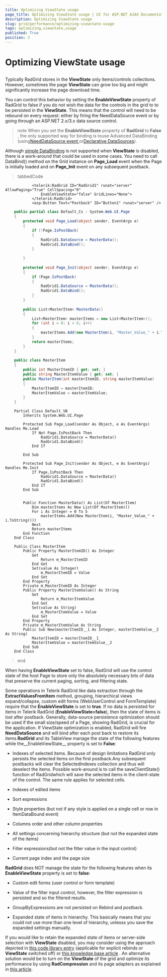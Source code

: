 ```yaml
---
title: Optimizing ViewState usage
page_title: Optimizing ViewState usage | UI for ASP.NET AJAX Documentation
description: Optimizing ViewState usage
slug: grid/performance/optimizing-viewstate-usage
tags: optimizing,viewstate,usage
published: True
position: 3
---
```


# Optimizing ViewState usage



## 

Typically RadGrid stores in the __ViewState__ only items/controls collections. However, sometimes the page __ViewState__ can grow too big and might significantly increase the page download time.

You can control this behavior by setting the __EnableViewState__ property of RadGrid to false if you do not wish the data for the controls in the grid to to be persisted in the __ViewState__. This means that the control will need to be rebound on every request: either by firing the NeedDataSource event or by going through an ASP.NET 2.x/3.x data source control.

>note When you set the __EnableViewState__ property of __RadGrid__ to __False__ , the only supported way for binding is touse Advanced DataBinding (using[NeedDataSource event ](http://www.telerik.com/help/aspnet-ajax/grid-advanced-data-binding.html)or[Declarative DataSources](http://www.telerik.com/help/aspnet-ajax/grid-binding-to-declarative-datasource-controls.html)).
>


Although [simple DataBinding](http://www.telerik.com/help/aspnet-ajax/grid-simple-data-binding.html) is not supported when __ViewState__ is disabled, there is a work-around that could be used in some cases. You need to call DataBind() method on the Grid instance on __Page_Load__ event when the Page is initially loaded and on __Page_Init__ event on any subsequent postback.

>tabbedCode

````ASPNET
	        <telerik:RadGrid ID="RadGrid1" runat="server" AllowPaging="True" CellSpacing="0"
	            EnableViewState="false" GridLines="None">
	        </telerik:RadGrid>
	        <asp:Button Text="Postback" ID="Button1" runat="server" />
````
````C#
	public partial class Default_Cs : System.Web.UI.Page
	{
	    protected void Page_Load(object sender, EventArgs e)
	    {
	        if (!Page.IsPostBack)
	        {
	            RadGrid1.DataSource = MasterData();
	            RadGrid1.DataBind();
	        }
	
	    }
	
	    protected void Page_Init(object sender, EventArgs e)
	    {
	        if (Page.IsPostBack)
	        {
	            RadGrid1.DataSource = MasterData();
	            RadGrid1.DataBind();
	        }
	    }
	
	    public List<MasterItem> MasterData()
	    {
	        List<MasterItem> masterItems = new List<MasterItem>();
	        for (int i = 0; i < 6; i++)
	        {
	            masterItems.Add(new MasterItem(i, "Master_Value_" + i.ToString()));
	        }
	        return masterItems;
	    }
	}
	
	public class MasterItem
	{
	    public int MasterItemID { get; set; }
	    public string MasterItemValue { get; set; }
	    public MasterItem(int masterItemID, string masterItemValue)
	    {
	        MasterItemID = masterItemID;
	        MasterItemValue = masterItemValue;
	    }
	}
````
````VB.NET
	Partial Class Default_VB
	    Inherits System.Web.UI.Page
	
	    Protected Sub Page_Load(sender As Object, e As EventArgs) Handles Me.Load
	        If Not Page.IsPostBack Then
	            RadGrid1.DataSource = MasterData()
	            RadGrid1.DataBind()
	        End If
	
	    End Sub
	
	    Protected Sub Page_Init(sender As Object, e As EventArgs) Handles Me.Init
	        If Page.IsPostBack Then
	            RadGrid1.DataSource = MasterData()
	            RadGrid1.DataBind()
	        End If
	    End Sub
	
	
	    Public Function MasterData() As List(Of MasterItem)
	        Dim masterItems As New List(Of MasterItem)()
	        For i As Integer = 0 To 5
	            masterItems.Add(New MasterItem(i, "Master_Value_" + i.ToString()))
	        Next
	        Return masterItems
	    End Function
	End Class
	
	Public Class MasterItem
	    Public Property MasterItemID() As Integer
	        Get
	            Return m_MasterItemID
	        End Get
	        Set(value As Integer)
	            m_MasterItemID = Value
	        End Set
	    End Property
	    Private m_MasterItemID As Integer
	    Public Property MasterItemValue() As String
	        Get
	            Return m_MasterItemValue
	        End Get
	        Set(value As String)
	            m_MasterItemValue = Value
	        End Set
	    End Property
	    Private m_MasterItemValue As String
	    Public Sub New(masterItemID__1 As Integer, masterItemValue__2 As String)
	        MasterItemID = masterItemID__1
	        MasterItemValue = masterItemValue__2
	    End Sub
	End Class
````
>end

When having __EnableViewState__ set to false, RadGrid will use the control state of the host Page to store only the absolutely necessary bits of data that preserve the current paging, sorting, and filtering state.

Some operations in Telerik RadGrid like data extraction through the __ExtractValuesFromItem__ method, grouping, hierarchical views expand/collapse, custom edit forms (WebUserControl and FormTemplate) require that the __EnableViewState__ is set to __true__. If no data is persisted for items in Telerik RadGrid (__EnableViewState=false__), then the state of items is lost after postback. Generally, data-source persistence optimization should be used if the small size/speed of a Page, showing RadGrid, is crucial for the application. If ViewState optimization is enabled, RadGrid will fire __NeedDataSource__ and will bind after each post back to restore its items.__RadGrid__ and its TableView manage the state of the following features while the__EnableViewState__ property is set to __False__:

* Indexes of selected items. Because of design limitations RadGrid only persists the selected items on the first postback.Any subsequent postbacks will clear the SelectedIndexes collection and thus will deselect the items. Possible work-around is to call the saveClientState() function of RadGridwhich will save the selected items in the client-state of the control. The same rule applies for selected cells.

* Indexes of edited items

* Sort expressions

* Style properties (but not if any style is applied on a single cell or row in ItemDataBound event)

* Columns order and other column properties

* All settings concerning hierarchy structure (but not the expanded state of the items)

* Filter expressions(but not the filter value in the input control)

* Current page index and the page size

__RadGrid__ does NOT manage the state for the following features when its __EnableViewState__ property is set to __false__:

* Custom edit forms (user control or form template)

* Value of the filter input control, however, the filter expression is persisted and so the filtered results.

* GroupByExpressions are not persisted on Rebind and postback.

* Expanded state of items in hierarchy. This basically means that you could not use more than one level of hierarchy, unlesss you save the expanded settings manually.

If you would like to retain the expanded state of items or server-side selection with __ViewState__ disabled, you may consider using the approach depicted in [this code library entry](http://www.telerik.com/community/code-library/aspnet-ajax/grid/retain-expanded-selected-state-in-hierarchy-on-rebind.aspx) (applicable for explicit rebinds or __ViewState__ switched off) or [this knowledge base article](http://www.telerik.com/support/kb/aspnet-ajax/grid/using-nopersistence-in-datasourcepersistancemode-of-gridtableview.aspx) . An alternative solution would be to turn on the __ViewState__ of the grid and optimize its performance by using __RadCompression__ and its page adapters as explained in [this article](http://www.telerik.com/help/aspnet-ajax/radcompression.html).

